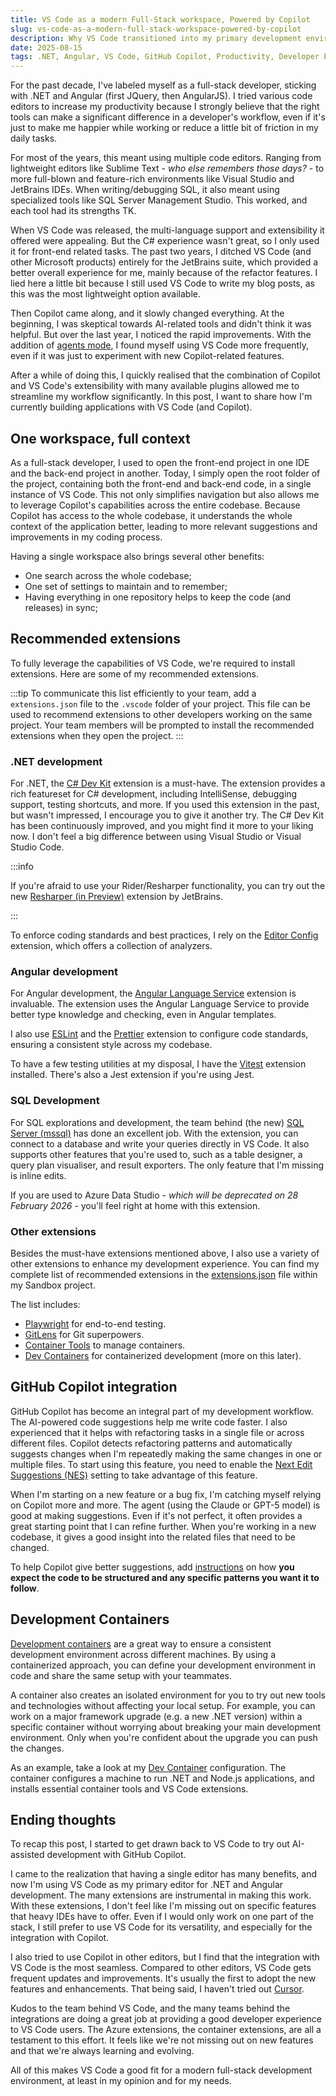 ```yaml
---
title: VS Code as a modern Full‑Stack workspace, Powered by Copilot
slug: vs-code-as-a-modern-full-stack-workspace-powered-by-copilot
description: Why VS Code transitioned into my primary development environment. The combination of its extensibility, the different integrations, and GitHub Copilot's capabilities makes it an ideal choice for my modern full-stack development needs.
date: 2025-08-15
tags: .NET, Angular, VS Code, GitHub Copilot, Productivity, Developer Experience
---
```


For the past decade, I've labeled myself as a full-stack developer, sticking with .NET and Angular (first JQuery, then AngularJS). I tried various code editors to increase my productivity because I strongly believe that the right tools can make a significant difference in a developer's workflow, even if it's just to make me happier while working or reduce a little bit of friction in my daily tasks.

For most of the years, this meant using multiple code editors. Ranging from lightweight editors like Sublime Text _- who else remembers those days? -_ to more full-blown and feature-rich environments like Visual Studio and JetBrains IDEs. When writing/debugging SQL, it also meant using specialized tools like SQL Server Management Studio. This worked, and each tool had its strengths TK.

When VS Code was released, the multi-language support and extensibility it offered were appealing. But the C# experience wasn't great, so I only used it for front-end related tasks. The past two years, I ditched VS Code (and other Microsoft products) entirely for the JetBrains suite, which provided a better overall experience for me, mainly because of the refactor features. I lied here a little bit because I still used VS Code to write my blog posts, as this was the most lightweight option available.

Then Copilot came along, and it slowly changed everything. At the beginning, I was skeptical towards AI-related tools and didn't think it was helpful. But over the last year, I noticed the rapid improvements. With the addition of [agents mode](https://docs.github.com/en/copilot/concepts/coding-agent/coding-agent), I found myself using VS Code more frequently, even if it was just to experiment with new Copilot-related features.

After a while of doing this, I quickly realised that the combination of Copilot and VS Code's extensibility with many available plugins allowed me to streamline my workflow significantly. In this post, I want to share how I'm currently building applications with VS Code (and Copilot).

## One workspace, full context

As a full-stack developer, I used to open the front-end project in one IDE and the back-end project in another. Today, I simply open the root folder of the project, containing both the front-end and back-end code, in a single instance of VS Code. This not only simplifies navigation but also allows me to leverage Copilot's capabilities across the entire codebase. Because Copilot has access to the whole codebase, it understands the whole context of the application better, leading to more relevant suggestions and improvements in my coding process.

Having a single workspace also brings several other benefits:

- One search across the whole codebase;
- One set of settings to maintain and to remember;
- Having everything in one repository helps to keep the code (and releases) in sync;

## Recommended extensions

To fully leverage the capabilities of VS Code, we're required to install extensions. Here are some of my recommended extensions.

:::tip
To communicate this list efficiently to your team, add a `extensions.json` file to the `.vscode` folder of your project. This file can be used to recommend extensions to other developers working on the same project. Your team members will be prompted to install the recommended extensions when they open the project.
:::

### .NET development

For .NET, the [C# Dev Kit](https://marketplace.visualstudio.com/items?itemName=ms-dotnettools.csdevkit) extension is a must-have. The extension provides a rich featureset for C# development, including IntelliSense, debugging support, testing shortcuts, and more. If you used this extension in the past, but wasn't impressed, I encourage you to give it another try. The C# Dev Kit has been continuously improved, and you might find it more to your liking now. I don't feel a big difference between using Visual Studio or Visual Studio Code.

:::info

If you're afraid to use your Rider/Resharper functionality, you can try out the new [Resharper (in Preview)](https://marketplace.visualstudio.com/items?itemName=jetbrains.resharper-code) extension by JetBrains.

:::

To enforce coding standards and best practices, I rely on the [Editor Config](https://marketplace.visualstudio.com/items?itemName=EditorConfig.EditorConfig) extension, which offers a collection of analyzers.

### Angular development

For Angular development, the [Angular Language Service](https://marketplace.visualstudio.com/items?itemName=Angular.ng-template) extension is invaluable. The extension uses the Angular Language Service to provide better type knowledge and checking, even in Angular templates.

I also use [ESLint](https://marketplace.visualstudio.com/items?itemName=dbaeumer.vscode-eslint) and the [Prettier](https://marketplace.visualstudio.com/items?itemName=esbenp.prettier-vscode) extension to configure code standards, ensuring a consistent style across my codebase.

To have a few testing utilities at my disposal, I have the [Vitest](https://marketplace.visualstudio.com/items?itemName=vitest.explorer) extension installed. There's also a Jest extension if you're using Jest.

### SQL Development

For SQL explorations and development, the team behind (the new) [SQL Server (mssql)](https://marketplace.visualstudio.com/items?itemName=ms-mssql.mssql) has done an excellent job. With the extension, you can connect to a database and write your queries directly in VS Code. It also supports other features that you're used to, such as a table designer, a query plan visualiser, and result exporters. The only feature that I'm missing is inline edits.

If you are used to Azure Data Studio _- which will be deprecated on 28 February 2026 -_ you'll feel right at home with this extension.

### Other extensions

Besides the must-have extensions mentioned above, I also use a variety of other extensions to enhance my development experience. You can find my complete list of recommended extensions in the [extensions.json](https://github.com/timdeschryver/Sandbox/blob/main/.vscode/extensions.json) file within my Sandbox project.

The list includes:

- [Playwright](https://marketplace.visualstudio.com/items?itemName=ms-playwright.playwright) for end-to-end testing.
- [GitLens](https://marketplace.visualstudio.com/items?itemName=eamodio.gitlens) for Git superpowers.
- [Container Tools](https://marketplace.visualstudio.com/items?itemName=ms-azuretools.vscode-containers) to manage containers.
- [Dev Containers](https://marketplace.visualstudio.com/items?itemName=ms-azuretools.vscode-devcontainers) for containerized development (more on this later).

## GitHub Copilot integration

GitHub Copilot has become an integral part of my development workflow. The AI-powered code suggestions help me write code faster. I also experienced that it helps with refactoring tasks in a single file or across different files. Copilot detects refactoring patterns and automatically suggests changes when I'm repeatedly making the same changes in one or multiple files. To start using this feature, you need to enable the [Next Edit Suggestions (NES)](https://code.visualstudio.com/docs/copilot/ai-powered-suggestions#_next-edit-suggestions) setting to take advantage of this feature.

When I'm starting on a new feature or a bug fix, I'm catching myself relying on Copilot more and more. The agent (using the Claude or GPT-5 model) is good at making suggestions. Even if it's not perfect, it often provides a great starting point that I can refine further. When you're working in a new codebase, it gives a good insight into the related files that need to be changed.

To help Copilot give better suggestions, add [instructions](https://github.com/timdeschryver/Sandbox/tree/main/.github/instructions) on how **you expect the code to be structured and any specific patterns you want it to follow**.

## Development Containers

[Development containers](https://containers.dev/) are a great way to ensure a consistent development environment across different machines. By using a containerized approach, you can define your development environment in code and share the same setup with your teammates.

A container also creates an isolated environment for you to try out new tools and technologies without affecting your local setup.
For example, you can work on a major framework upgrade (e.g. a new .NET version) within a specific container without worrying about breaking your main development environment. Only when you're confident about the upgrade you can push the changes.

As an example, take a look at my [Dev Container](https://github.com/timdeschryver/Sandbox/blob/main/.devcontainer/devcontainer.json) configuration. The container configures a machine to run .NET and Node.js applications, and installs essential container tools and VS Code extensions.

## Ending thoughts

To recap this post, I started to get drawn back to VS Code to try out AI-assisted development with GitHub Copilot.

I came to the realization that having a single editor has many benefits, and now I'm using VS Code as my primary editor for .NET and Angular development. The many extensions are instrumental in making this work. With these extensions, I don't feel like I'm missing out on specific features that heavy IDEs have to offer. Even if I would only work on one part of the stack, I still prefer to use VS Code for its versatility, and especially for the integration with Copilot.

I also tried to use Copilot in other editors, but I find that the integration with VS Code is the most seamless. Compared to other editors, VS Code gets frequent updates and improvements. It's usually the first to adopt the new features and enhancements. That being said, I haven't tried out [Cursor](https://cursor.com/).

Kudos to the team behind VS Code, and the many teams behind the integrations are doing a great job at providing a good developer experience to VS Code users. The Azure extensions, the container extensions, are all a testament to this effort. It feels like we're not missing out on new features and that we're always learning and evolving.

All of this makes VS Code a good fit for a modern full-stack development environment, at least in my opinion and for my needs.
